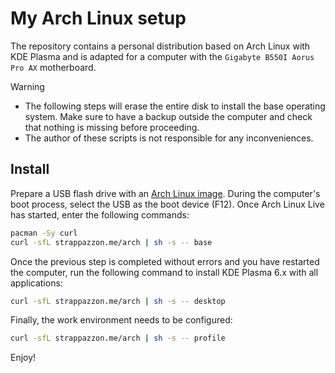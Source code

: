 # My Arch Linux setup

The repository contains a personal distribution based on Arch Linux with KDE Plasma and is adapted for a computer with the `Gigabyte B550I Aorus Pro AX` motherboard.

> [!Warning]
> - The following steps will erase the entire disk to install the base operating system. Make sure to have a backup outside the computer and check that nothing is missing before proceeding.
> - The author of these scripts is not responsible for any inconveniences.

## Install

Prepare a USB flash drive with an [Arch Linux image](https://archlinux.org/download). During the computer's boot process, select the USB as the boot device (F12). Once Arch Linux Live has started, enter the following commands:

```bash
pacman -Sy curl
curl -sfL strappazzon.me/arch | sh -s -- base
```

Once the previous step is completed without errors and you have restarted the computer, run the following command to install KDE Plasma 6.x with all applications:

```bash
curl -sfL strappazzon.me/arch | sh -s -- desktop
```

Finally, the work environment needs to be configured:

```bash
curl -sfL strappazzon.me/arch | sh -s -- profile
```

Enjoy!
